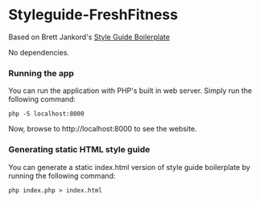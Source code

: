 # Styleguide-FreshFitness

Based on Brett Jankord's [Style Guide Boilerplate](http://brettjankord.com/projects/style-guide-boilerplate/)

No dependencies. 

### Running the app

You can run the application with PHP's built in web server. Simply run the following command:

`php -S localhost:8000`

Now, browse to http://localhost:8000 to see the website.

### Generating static HTML style guide

You can generate a static index.html version of style guide boilerplate by running the following command:

`php index.php > index.html`
